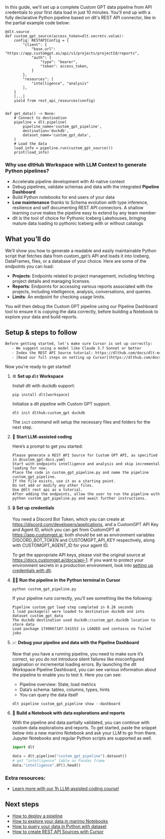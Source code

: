 In this guide, we'll set up a complete Custom GPT data pipeline from API credentials to your first data load in just 10 minutes. You'll end up with a fully declarative Python pipeline based on dlt's REST API connector, like in the partial example code below:

```python-outcome
@dlt.source
def custom_gpt_source(access_token=dlt.secrets.value):
    config: RESTAPIConfig = {
        "client": {
            "base_url": "https://app.customgpt.ai/api/v1/projects/projectId/reports",
            "auth": {
                "type": "bearer",
                "token": access_token,
            }
        },
        "resources": [
            "intelligence", "analysis"
        ],
    }
    [...]
    yield from rest_api_resources(config)


def get_data() -> None:
    # Connect to destination
    pipeline = dlt.pipeline(
        pipeline_name='custom_gpt_pipeline',
        destination='duckdb',
        dataset_name='custom_gpt_data', 
    )
    # Load the data
    load_info = pipeline.run(custom_gpt_source())
    print(load_info) 
```

### Why use dltHub Workspace with LLM Context to generate Python pipelines?

- Accelerate pipeline development with AI-native context
- Debug pipelines, validate schemas and data with the integrated **Pipeline Dashboard**
- Build Python notebooks for end users of your data
- **Low maintenance** thanks to Schema evolution with type inference, resilience and self documenting REST API connectors. A shallow learning curve makes the pipeline easy to extend by any team member
- dlt is the tool of choice for Pythonic Iceberg Lakehouses, bringing mature data loading to pythonic Iceberg with or without catalogs

## What you’ll do

We’ll show you how to generate a readable and easily maintainable Python script that fetches data from custom_gpt’s API and loads it into Iceberg, DataFrames, files, or a database of your choice. Here are some of the endpoints you can load:

- **Projects**: Endpoints related to project management, including fetching project details and managing licenses.
- **Reports**: Endpoints for accessing various reports associated with the projects, including intelligence, analysis, conversations, and queries.
- **Limits**: An endpoint for checking usage limits.

You will then debug the Custom GPT pipeline using our Pipeline Dashboard tool to ensure it is copying the data correctly, before building a Notebook to explore your data and build reports.

## Setup & steps to follow

```default
Before getting started, let's make sure Cursor is set up correctly:
   - We suggest using a model like Claude 3.7 Sonnet or better
   - Index the REST API Source tutorial: https://dlthub.com/docs/dlt-ecosystem/verified-sources/rest_api/ and add it to context as **@dlt rest api**
   - [Read our full steps on setting up Cursor](https://dlthub.com/docs/dlt-ecosystem/llm-tooling/cursor-restapi#23-configuring-cursor-with-documentation)
```

Now you're ready to get started!

1. ⚙️ **Set up `dlt` Workspace**
    
    Install dlt with duckdb support:
    ```shell
    pip install dlt[workspace]
    ```

    Initialize a dlt pipeline with Custom GPT support.
    ```shell
    dlt init dlthub:custom_gpt duckdb
    ```

    The `init` command will setup the necessary files and folders for the next step.
    
2. 🤠 **Start LLM-assisted coding**
    
    Here’s a prompt to get you started:
    
    ```prompt
    Please generate a REST API Source for Custom GPT API, as specified in @custom_gpt-docs.yaml 
    Start with endpoints intelligence and analysis and skip incremental loading for now. 
    Place the code in custom_gpt_pipeline.py and name the pipeline custom_gpt_pipeline. 
    If the file exists, use it as a starting point. 
    Do not add or modify any other files. 
    Use @dlt rest api as a tutorial. 
    After adding the endpoints, allow the user to run the pipeline with python custom_gpt_pipeline.py and await further instructions.
    ```

    
3. 🔒 **Set up credentials** 
    
    You need a Discord Bot Token, which you can create at https://discord.com/developers/applications, and a CustomGPT API Key and Agent ID, which you can get from CustomGPT at https://app.customgpt.ai; both should be set as environment variables DISCORD_BOT_TOKEN and CUSTOMGPT_API_KEY respectively, along with CUSTOMGPT_AGENT_ID for your agent ID.
    
    To get the appropriate API keys, please visit the original source at https://docs.customgpt.ai/docs/api-1.
    If you want to protect your environment secrets in a production environment, look into [setting up credentials with dlt](https://dlthub.com/docs/walkthroughs/add_credentials).
    
4. 🏃‍♀️ **Run the pipeline in the Python terminal in Cursor**
    
    ```shell
    python custom_gpt_pipeline.py
    ```
    
    If your pipeline runs correctly, you’ll see something like the following:
    
    ```shell
    Pipeline custom_gpt load step completed in 0.26 seconds
    1 load package(s) were loaded to destination duckdb and into dataset custom_gpt_data
    The duckdb destination used duckdb:/custom_gpt.duckdb location to store data
    Load package 1749667187.541553 is LOADED and contains no failed jobs
    ```
    
5. 📈 **Debug your pipeline and data with the Pipeline Dashboard**

    Now that you have a running pipeline, you need to make sure it’s correct, so you do not introduce silent failures like misconfigured pagination or incremental loading errors. By launching the dlt Workspace Pipeline Dashboard, you can see various information about the pipeline to enable you to test it. Here you can see:
    - Pipeline overview: State, load metrics
    - Data’s schema: tables, columns, types, hints
    - You can query the data itself
    
    ```shell
    dlt pipeline custom_gpt_pipeline show --dashboard
    ```
    
6. 🐍 **Build a Notebook with data explorations and reports**

    With the pipeline and data partially validated, you can continue with custom data explorations and reports. To get started, paste the snippet below into a new marimo Notebook and ask your LLM to go from there. Jupyter Notebooks and regular Python scripts are supported as well.

    
    ```python
    import dlt

   data = dlt.pipeline("custom_gpt_pipeline").dataset()
   # get "intelligence" table as Pandas frame
   data."intelligence".df().head()
    ```

### Extra resources:

- [Learn more with our 1h LLM-assisted coding course!](https://www.youtube.com/watch?v=GGid70rnJuM)

## Next steps

- [How to deploy a pipeline](https://dlthub.com/docs/walkthroughs/deploy-a-pipeline)
- [How to explore your data in marimo Notebooks](https://dlthub.com/docs/general-usage/dataset-access/marimo)
- [How to query your data in Python with dataset](https://dlthub.com/docs/general-usage/dataset-access/dataset)
- [How to create REST API Sources with Cursor](https://dlthub.com/docs/dlt-ecosystem/llm-tooling/cursor-restapi)